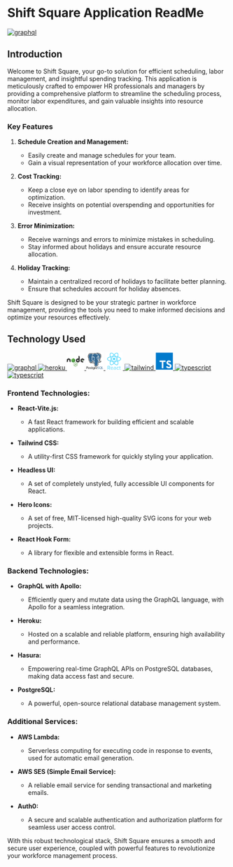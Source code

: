 # Shift Square Application ReadMe

<a href="https://shiftsquare.vercel.app" target="_blank" rel="noreferrer"> <img src="/public/ShiftSquare3" alt="graphql" width="120" height="120"/> </a>

## Introduction

Welcome to Shift Square, your go-to solution for efficient scheduling, labor management, and insightful spending tracking. This application is meticulously crafted to empower HR professionals and managers by providing a comprehensive platform to streamline the scheduling process, monitor labor expenditures, and gain valuable insights into resource allocation.

### Key Features

1. **Schedule Creation and Management:**
   - Easily create and manage schedules for your team.
   - Gain a visual representation of your workforce allocation over time.

2. **Cost Tracking:**
   - Keep a close eye on labor spending to identify areas for optimization.
   - Receive insights on potential overspending and opportunities for investment.

3. **Error Minimization:**
   - Receive warnings and errors to minimize mistakes in scheduling.
   - Stay informed about holidays and ensure accurate resource allocation.

4. **Holiday Tracking:**
   - Maintain a centralized record of holidays to facilitate better planning.
   - Ensure that schedules account for holiday absences.

Shift Square is designed to be your strategic partner in workforce management, providing the tools you need to make informed decisions and optimize your resources effectively.

## Technology Used

<p>
<a href="https://graphql.org" target="_blank" rel="noreferrer"> <img src="https://www.vectorlogo.zone/logos/graphql/graphql-icon.svg" alt="graphql" width="40" height="40"/> </a> <a href="https://heroku.com" target="_blank" rel="noreferrer"> <img src="https://www.vectorlogo.zone/logos/heroku/heroku-icon.svg" alt="heroku" width="40" height="40"/> </a>  <a href="https://nodejs.org" target="_blank" rel="noreferrer"> <img src="https://raw.githubusercontent.com/devicons/devicon/master/icons/nodejs/nodejs-original-wordmark.svg" alt="nodejs" width="40" height="40"/> </a>  <a href="https://www.postgresql.org" target="_blank" rel="noreferrer"> <img src="https://raw.githubusercontent.com/devicons/devicon/master/icons/postgresql/postgresql-original-wordmark.svg" alt="postgresql" width="40" height="40"/> </a>  <a href="https://reactjs.org/" target="_blank" rel="noreferrer"> <img src="https://raw.githubusercontent.com/devicons/devicon/master/icons/react/react-original-wordmark.svg" alt="react" width="40" height="40"/> </a> <a href="https://tailwindcss.com/" target="_blank" rel="noreferrer"> <img src="https://www.vectorlogo.zone/logos/tailwindcss/tailwindcss-icon.svg" alt="tailwind" width="40" height="40"/> </a> <a href="https://www.typescriptlang.org/" target="_blank" rel="noreferrer"> <img src="https://raw.githubusercontent.com/devicons/devicon/master/icons/typescript/typescript-original.svg" alt="typescript" width="40" height="40"/> </a> <a href="https://vitejs.dev/" target="_blank" rel="noreferrer"> <img src="https://vitejs.dev/logo.svg" alt="typescript" width="40" height="40"/> </a> <a href="https://aws.amazon.com/free/?gclid=Cj0KCQiAqsitBhDlARIsAGMR1Rj3AZVSZEZgEAZfe1wYBTHqjQQMk2Bv7hEFI3fniSsDNEygpSHFszkaAsd3EALw_wcB&trk=d5254134-67ca-4a35-91cc-77868c97eedd&sc_channel=ps&ef_id=Cj0KCQiAqsitBhDlARIsAGMR1Rj3AZVSZEZgEAZfe1wYBTHqjQQMk2Bv7hEFI3fniSsDNEygpSHFszkaAsd3EALw_wcB:G:s&s_kwcid=AL!4422!3!433803620861!e!!g!!amazon%20aws!1680401428!67152600204&all-free-tier.sort-by=item.additionalFields.SortRank&all-free-tier.sort-order=asc&awsf.Free%20Tier%20Types=*all&awsf.Free%20Tier%20Categories=*all" target="_blank" rel="noreferrer"> <img src="https://d2eezf66cfmyv.cloudfront.net/icon/945f3fc449518a73b9f5f32868db466c-926961f91b072604c42b7f39ce2eaf1c.svg" alt="typescript" width="40" height="40"/> </a>
</p>

### Frontend Technologies:

- **React-Vite.js:**
  - A fast React framework for building efficient and scalable applications.

- **Tailwind CSS:**
  - A utility-first CSS framework for quickly styling your application.

- **Headless UI:**
  - A set of completely unstyled, fully accessible UI components for React.

- **Hero Icons:**
  - A set of free, MIT-licensed high-quality SVG icons for your web projects.

- **React Hook Form:**
  - A library for flexible and extensible forms in React.

### Backend Technologies:

- **GraphQL with Apollo:**
  - Efficiently query and mutate data using the GraphQL language, with Apollo for a seamless integration.

- **Heroku:**
  - Hosted on a scalable and reliable platform, ensuring high availability and performance.

- **Hasura:**
  - Empowering real-time GraphQL APIs on PostgreSQL databases, making data access fast and secure.

- **PostgreSQL:**
  - A powerful, open-source relational database management system.

### Additional Services:

- **AWS Lambda:**
  - Serverless computing for executing code in response to events, used for automatic email generation.

- **AWS SES (Simple Email Service):**
  - A reliable email service for sending transactional and marketing emails.

- **Auth0:**
  - A secure and scalable authentication and authorization platform for seamless user access control.

With this robust technological stack, Shift Square ensures a smooth and secure user experience, coupled with powerful features to revolutionize your workforce management process.
